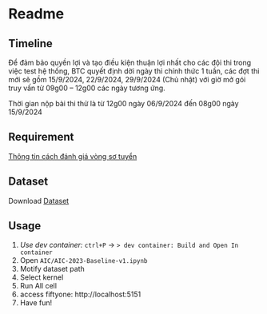 # Readme

## Timeline

Để đảm bảo quyền lợi và tạo điều kiện thuận lợi nhất cho các đội thi trong việc test hệ thống, BTC quyết định dời ngày thi chính thức 1 tuần, các đợt thi mới sẽ gồm 15/9/2024, 22/9/2024, 29/9/2024 (Chủ nhật) với giờ mở gói truy vấn từ 09g00 – 12g00 các ngày tương ứng.

Thời gian nộp bài thi thử là từ 12g00 ngày 06/9/2024 đến 08g00 ngày 15/9/2024

## Requirement

[Thông tin cách đánh giá vòng sơ tuyển](https://docs.google.com/document/d/1ZxOjnQHLirhgyH8xxC8G9dqpYza_s3yrBjgtoxREw0o/edit#heading=h.pqwwy0h9o8n)

## Dataset

Download [Dataset](https://docs.google.com/spreadsheets/d/1mO3zS79L1HMLZ-BLpyy8E-n9RROOElms5DS_Gi1gKiU/edit?gid=0#gid=0)


## Usage

1.  *Use dev container:*  `ctrl+P` -> `> dev container: Build and Open In container`
2. Open `AIC/AIC-2023-Baseline-v1.ipynb`
3. Motify dataset path
4. Select kernel
5. Run All cell 
6. access fiftyone: http://localhost:5151
7. Have fun!

